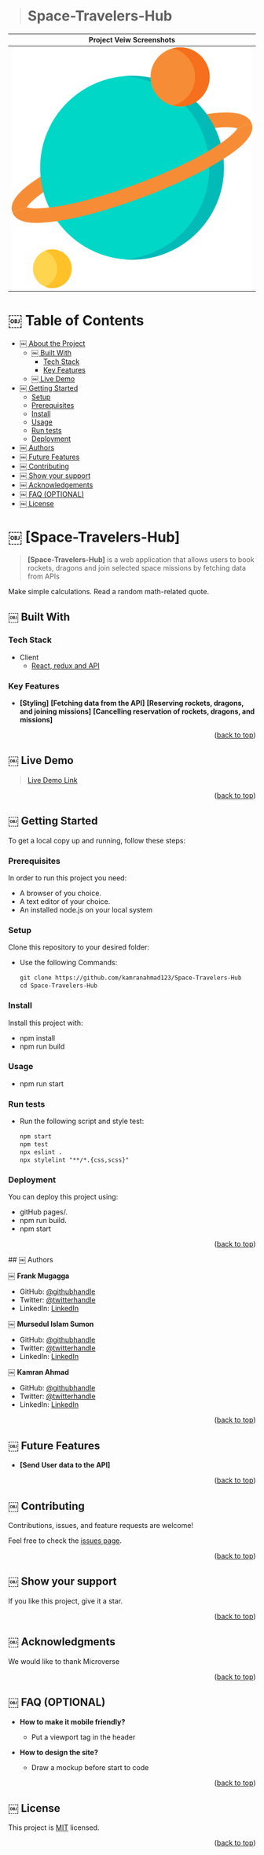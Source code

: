 <a name="readme-top"></a>

<div align="center">

</div>

> # Space-Travelers-Hub

| Project Veiw Screenshots|
|---------------------------------------|
|<div align="center"><img src="./src/Components/assets/logo.png" alt="screenshot" width="auto" height="auto"/></div>|

# ￼ Table of Contents

- [￼ About the Project](#about-project)
  - [￼ Built With](#built-with)
    - [Tech Stack](#tech-stack)
    - [Key Features](#key-features)
  - [￼ Live Demo](#live-demo)
- [￼ Getting Started](#getting-started)
  - [Setup](#setup)
  - [Prerequisites](#prerequisites)
  - [Install](#install)
  - [Usage](#usage)
  - [Run tests](#run-tests)
  - [Deployment](#triangular_flag_on_post-deployment)
- [￼ Authors](#authors)
- [￼ Future Features](#future-features)
- [￼ Contributing](#contributing)
- [￼ Show your support](#support)
- [￼ Acknowledgements](#acknowledgements)
- [￼ FAQ (OPTIONAL)](#faq)
- [￼ License](#license)

<!-- PROJECT DESCRIPTION -->

# ￼ [Space-Travelers-Hub] <a name="about-project"></a>

> **[Space-Travelers-Hub]** is a web application that allows users to book rockets, dragons and join selected space missions by fetching data from APIs

Make simple calculations.
Read a random math-related quote.

## ￼ Built With <a name="built-with"></a>

### Tech Stack <a name="tech-stack"></a>
- <summary>Client</summary>
    <ul>
      <li><a href="https://reactjs.org/">React, redux and API</a></li>
    </ul>

### Key Features <a name="key-features"></a>

- **[Styling]**
**[Fetching data from the API]**
**[Reserving rockets, dragons, and joining missions]**
**[Cancelling reservation of rockets, dragons, and missions]**

<p align="right">(<a href="#readme-top">back to top</a>)</p>

<!-- LIVE DEMO -->

## ￼ Live Demo <a name="live-demo"></a>

> [Live Demo Link](https://space-travelers-hub-five.vercel.app/)

<p align="right">(<a href="#readme-top">back to top</a>)</p>
<!-- GETTING STARTED -->

## ￼ Getting Started <a name="getting-started"></a>

To get a local copy up and running, follow these steps:

### Prerequisites

In order to run this project you need:
  - A browser of you choice.
  - A text editor of your choice.
  - An installed node.js on your local system

### Setup

Clone this repository to your desired folder:

- Use the following Commands:

      git clone https://github.com/kamranahmad123/Space-Travelers-Hub
      cd Space-Travelers-Hub   

### Install

Install this project with:

  - npm install
  - npm run build

### Usage

- npm run start

### Run tests
- Run the following script and style test:

      npm start
      npm test
      npx eslint .
      npx stylelint "**/*.{css,scss}"
      
### Deployment

You can deploy this project using:
- gitHub pages/.
- npm run build.
- npm start

<p align="right">(<a href="#readme-top">back to top</a>)</p>
## ￼ Authors <a name="authors"></a>

￼ **Frank Mugagga**

- GitHub: [@githubhandle](https://www.github.com/FrankMugagga)
- Twitter: [@twitterhandle](https://www.twitter.com/@mugagga_frank)
- LinkedIn: [LinkedIn](https://www.linkedin.com/in/frank-mugagga-17658225a)

￼ **Mursedul Islam Sumon**

- GitHub: [@githubhandle](https://www.github.com/sumon766)
- Twitter: [@twitterhandle](https://www.twitter.com/sumon766)
- LinkedIn: [LinkedIn](https://www.linkedin.com/in/sumon766)

￼ **Kamran Ahmad**

- GitHub: [@githubhandle](https://github.com/kamranahmad123)
- Twitter: [@twitterhandle](https://twitter.com/handle)
- LinkedIn: [LinkedIn](https://www.linkedin.com/in/kamran-khan-9a293b113/)

<p align="right">(<a href="#readme-top">back to top</a>)</p>

## ￼ Future Features <a name="future-features"></a>

- **[Send User data to the API]**

<p align="right">(<a href="#readme-top">back to top</a>)</p>

## ￼ Contributing <a name="contributing"></a>

Contributions, issues, and feature requests are welcome!

Feel free to check the [issues page](https://github.com/kamranahmad123/Space-Travelers-Hub/issues).

<p align="right">(<a href="#readme-top">back to top</a>)</p>

## ￼ Show your support <a name="support"></a>
 
  If you like this project, give it a star.

<p align="right">(<a href="#readme-top">back to top</a>)</p>

## ￼ Acknowledgments <a name="acknowledgements"></a>

  We would like to thank Microverse 

<p align="right">(<a href="#readme-top">back to top</a>)</p>

## ￼ FAQ (OPTIONAL) <a name="faq"></a>

- **How to make it mobile friendly?**

  - Put a viewport tag in the header

- **How to design the site?**

  - Draw a mockup before start to code

<p align="right">(<a href="#readme-top">back to top</a>)</p>

## ￼ License <a name="license"></a>

This project is [MIT](https://github.com/kamranahmad123/Space-Travelers-Hub/new/development) licensed.

<p align="right">(<a href="#readme-top">back to top</a>)</p>